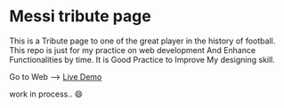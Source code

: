# Messi tribute page

This is a Tribute page to one of the great player in the history of football. 
This repo is just for my practice on web development And Enhance Functionalities by time.
It is Good Practice to Improve My designing skill.

Go to Web --> [Live Demo](https://joykishansharma.github.io/Tirbute-Page-Srinivasa-Ramanujan)

work in process.. :smile:
